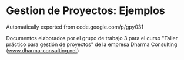 # Gestion de Proyectos: Ejemplos 
Automatically exported from code.google.com/p/gpy031

Documentos elaborados por el grupo de trabajo 3 para el curso "Taller práctico para gestión de proyectos" de la empresa Dharma Consulting (www.dharma-consulting.net)
